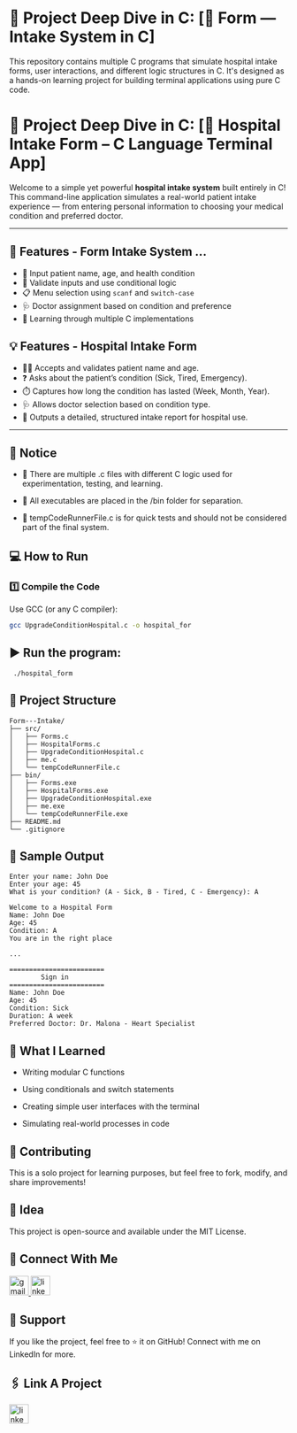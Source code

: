 # 📘 Project Deep Dive in C: [📝 Form — Intake System in C] 

This repository contains multiple C programs that simulate hospital intake forms, user interactions, and different logic structures in C. It's designed as a hands-on learning project for building terminal applications using pure C code.
# 📘 Project Deep Dive in C: [🏥 Hospital Intake Form – C Language Terminal App]  

Welcome to a simple yet powerful **hospital intake system** built entirely in C!  
This command-line application simulates a real-world patient intake experience — from entering personal information to choosing your medical condition and preferred doctor.

--- 
## 📌 Features - Form Intake System ...
- 🧾 Input patient name, age, and health condition
- 🔁 Validate inputs and use conditional logic
- 📋 Menu selection using `scanf` and `switch-case`
- 🩺 Doctor assignment based on condition and preference
- 🧠 Learning through multiple C implementations
  
## 💡 Features - Hospital Intake Form 
- 🧑‍⚕️ Accepts and validates patient name and age.
- ❓ Asks about the patient’s condition (Sick, Tired, Emergency).
- ⏱️ Captures how long the condition has lasted (Week, Month, Year).
- 🩺 Allows doctor selection based on condition type.
- 📄 Outputs a detailed, structured intake report for hospital use.

  

---

## 📌 Notice

  - 🔢 There are multiple .c files with different C logic used for experimentation, testing, and learning.

  - 📂 All executables are placed in the /bin folder for separation.

  - 🧪 tempCodeRunnerFile.c is for quick tests and should not be considered part of the final system.

## 💻 How to Run

### 1️⃣ Compile the Code

Use GCC (or any C compiler):

```bash
gcc UpgradeConditionHospital.c -o hospital_for
```
## ▶️ Run the program:
```
 ./hospital_form
```
## 📂 Project Structure
```
Form---Intake/
├── src/
│   ├── Forms.c
│   ├── HospitalForms.c
│   ├── UpgradeConditionHospital.c
│   ├── me.c
│   └── tempCodeRunnerFile.c
├── bin/
│   ├── Forms.exe
│   ├── HospitalForms.exe
│   ├── UpgradeConditionHospital.exe
│   ├── me.exe
│   └── tempCodeRunnerFile.exe
├── README.md
└── .gitignore

```

## 🎯 Sample Output
```
Enter your name: John Doe
Enter your age: 45
What is your condition? (A - Sick, B - Tired, C - Emergency): A

Welcome to a Hospital Form
Name: John Doe
Age: 45
Condition: A
You are in the right place

...

========================
        Sign in         
========================
Name: John Doe
Age: 45
Condition: Sick
Duration: A week
Preferred Doctor: Dr. Malona - Heart Specialist
```

## 🧠 What I Learned

  - Writing modular C functions

  - Using conditionals and switch statements

  - Creating simple user interfaces with the terminal

  - Simulating real-world processes in code

## 🤝 Contributing

This is a solo project for learning purposes, but feel free to fork, modify, and share improvements!

## 📜 Idea

This project is open-source and available under the MIT License.

## 🔗 Connect With Me
  <a href="https://github.com/MuaddhAlsway" target="_blank">
    <img src="https://img.shields.io/static/v1?message=Github&logo=github&label=&color=black&logoColor=white&labelColor=&style=for-the-badge" height="35" alt="gmail logo"  />
  </a>

   <a href="https://www.linkedin.com/in/muaddh-alsway/" target="_blank">
    <img src="https://img.shields.io/static/v1?message=LinkedIn&logo=linkedin&label=&color=0077B5&logoColor=white&labelColor=&style=for-the-badge" height="35" alt="linkedin logo"  />
  </a>
    

## 🙌 Support

If you like the project, feel free to ⭐ it on GitHub!
Connect with me on LinkedIn for more.  

##  🖇️ Link A Project
   <a href="https://www.linkedin.com/in/muaddh-alsway/" target="_blank">
    <img src="https://img.shields.io/static/v1?message=LinkedIn&logo=linkedin&label=&color=0077B5&logoColor=white&labelColor=&style=for-the-badge" height="35" alt="linkedin logo"  />
  </a>
